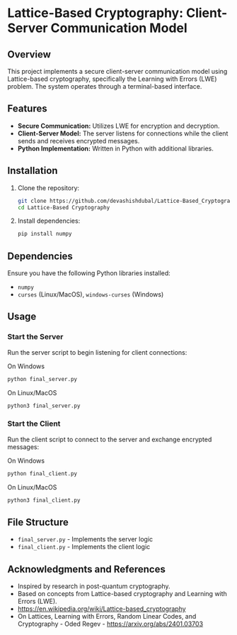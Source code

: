 # Lattice-Based Cryptography: Client-Server Communication Model

## Overview
This project implements a secure client-server communication model using Lattice-based cryptography, specifically the Learning with Errors (LWE) problem. The system operates through a terminal-based interface.

## Features
- **Secure Communication:** Utilizes LWE for encryption and decryption.
- **Client-Server Model:** The server listens for connections while the client sends and receives encrypted messages.
- **Python Implementation:** Written in Python with additional libraries.

## Installation
1. Clone the repository:
   ```sh
   git clone https://github.com/devashishdubal/Lattice-Based_Cryptography.git
   cd Lattice-Based Cryptography
   ```
2. Install dependencies:
   ```sh
   pip install numpy
   ```

## Dependencies
Ensure you have the following Python libraries installed:
- `numpy`
- `curses` (Linux/MacOS), `windows-curses` (Windows)

## Usage
### Start the Server
Run the server script to begin listening for client connections:

On Windows
```sh
python final_server.py
```

On Linux/MacOS
```sh
python3 final_server.py
```

### Start the Client
Run the client script to connect to the server and exchange encrypted messages:

On Windows
```sh
python final_client.py
```

On Linux/MacOS
```sh
python3 final_client.py
```

## File Structure
- `final_server.py` - Implements the server logic
- `final_client.py` - Implements the client logic

## Acknowledgments and References
- Inspired by research in post-quantum cryptography.
- Based on concepts from Lattice-based cryptography and Learning with Errors (LWE).
- https://en.wikipedia.org/wiki/Lattice-based_cryptography
- On Lattices, Learning with Errors, Random Linear Codes, and Cryptography - Oded Regev - https://arxiv.org/abs/2401.03703

